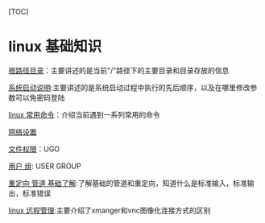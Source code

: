 [TOC]

# linux 基础知识





[根路径目录](../20170601/linux_根目录_说明.md)：主要讲述的是当前"/"路径下的主要目录和目录存放的信息

[系统启动说明](../20170601/linux_startup.md):主要讲述的是系统启动过程中执行的先后顺序，以及在哪里修改参数可以免密码登陆

[linux 常用命令](../20170502/linux_常用命令.md)：介绍当前遇到一系列常用的命令

[网络设置](../20170601/linux_network.md)

[文件权限](../20170601/linux_authorization.md)：UGO

[用户 组](../20170601/linux_user_group.md): USER GROUP

[重定向 管道 基础了解](../20170601/linux_重定向.md):了解基础的管道和重定向，知道什么是标准输入，标准输出，标准错误

[linux 远程管理](../20180803/linux_远程管理.md):主要介绍了xmanger和vnc图像化连接方式的区别

